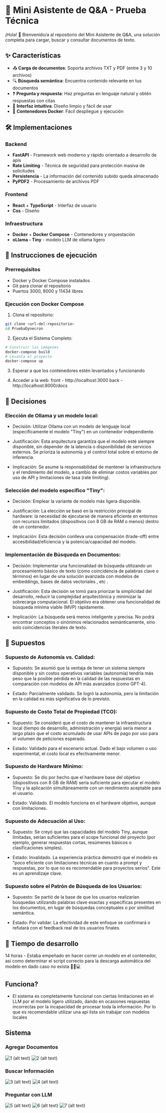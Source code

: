 # 🚀 Mini Asistente de Q&A - Prueba Técnica

¡Hola! 👋 Bienvenido/a al repositorio del Mini Asistente de Q&A, una solución completa para cargar, buscar y consultar documentos de texto.

## ✨ Características

- 📤 **Carga de documentos**: Soporta archivos TXT y PDF (entre 3 y 10 archivos)
- 🔍 **Búsqueda semántica**: Encuentra contenido relevante en tus documentos
- ❓ **Pregunta y respuesta**: Haz preguntas en lenguaje natural y obtén respuestas con citas
- 🎨 **Interfaz intuitiva**: Diseño limpio y fácil de usar
- 🐳 **Contenedores Docker**: Fácil despliegue y ejecución

## 🛠️ Implementaciones

### Backend
- **FastAPI** - Framework web moderno y rápido orientado a desarrollo de apis
- **Rate Limiting** - Técnica de seguridad para protección masiva de solicitudes
- **Persistencia** - La información del contenido subido queda almacenado
- **PyPDF2** - Procesamiento de archivos PDF

### Frontend
- **React** + **TypeScript** - Interfaz de usuario
- **Css** - Diseño

### Infraestructura
- **Docker** + **Docker Compose** - Contenedores y orquestación
- **oLlama - Tiny** - modelo LLM de ollama ligero

## 🚀 Instrucciones de ejecución

### Prerrequisitos
- Docker y Docker Compose instalados
- Git para clonar el repositorio
- Puertos 3000, 8000 y 11434 libres

### Ejecución con Docker Compose

1. Clona el repositorio:
```bash
git clone <url-del-repositorio>
cd PruebaDynecron
```

2. Ejecuta el Sistema Completo:
```bash
# Construir las imágenes
docker-compose build
# Levanta el proyecto
docker-compose up
```

3. Esperar a que los contenedores estén levantados y funcionando

4. Acceder a la web: 
   front - http://localhost:3000 
   back - http://localhost:8000/docs

## 🚀 Decisiones

### Elección de Ollama y un modelo local:

- Decisión: Utilizar Ollama con un modelo de lenguaje local (específicamente el modelo "Tiny") en un contenedor independiente.

- Justificación: Esta arquitectura garantiza que el modelo esté siempre disponible, sin depender de la latencia o disponibilidad de servicios externos. Se prioriza la autonomía y el control total sobre el entorno de inferencia.

- Implicación: Se asume la responsabilidad de mantener la infraestructura y el rendimiento del modelo, a cambio de eliminar costos variables por uso de API y limitaciones de tasa (rate limiting).

### Selección del modelo específico "Tiny":

- Decisión: Emplear la variante de modelo más ligera disponible.

- Justificación: La elección se basó en la restricción principal de hardware: la necesidad de ejecutarse de manera eficiente en entornos con recursos limitados (dispositivos con 8 GB de RAM o menos) dentro de un contenedor.

- Implicación: Esta decisión conlleva una compensación (trade-off) entre accesibilidad/eficiencia y la potencia/capacidad del modelo.

### Implementación de Búsqueda en Documentos:

- Decisión: Implementar una funcionalidad de búsqueda utilizando un procesamiento básico de texto (como coincidencia de palabras clave o términos) en lugar de una solución avanzada con modelos de embeddings, bases de datos vectoriales , etc .

- Justificación: Esta decisión se tomó para priorizar la simplicidad del desarrollo, reducir la complejidad arquitectónica y minimizar la sobrecarga computacional. El objetivo era obtener una funcionalidad de búsqueda mínima viable (MVP) rápidamente.

- Implicación: La búsqueda será menos inteligente y precisa. No podrá encontrar conceptos o sinónimos relacionados semánticamente, sino solo coincidencias literales de texto.

## 🚀 Supuestos

###    Supuesto de Autonomía vs. Calidad:

- Supuesto: Se asumió que la ventaja de tener un sistema siempre disponible y sin costos operativos variables (autonomía) tendría más peso que la posible pérdida en la calidad de las respuestas en comparación con modelos de API más avanzados (como GPT-4).

- Estado: Parcialmente validado. Se logró la autonomía, pero la limitación en la calidad es más significativa de lo previsto.

###    Supuesto de Costo Total de Propiedad (TCO):

- Supuesto: Se consideró que el costo de mantener la infraestructura local (tiempo de desarrollo, administración y energía) sería menor a largo plazo que el costo acumulado de usar APIs de pago por uso para el volumen de peticiones esperado.

- Estado: Validado para el escenario actual. Dado el bajo volumen o uso experimental, el costo local es efectivamente menor.

###    Supuesto de Hardware Mínimo:

- Supuesto: Se dio por hecho que el hardware base del objetivo (dispositivos con 8 GB de RAM) sería suficiente para ejecutar el modelo Tiny y la aplicación simultáneamente con un rendimiento aceptable para el usuario.

- Estado: Validado. El modelo funciona en el hardware objetivo, aunque con limitaciones.

###    Supuesto de Adecuación al Uso:

- Supuesto: Se creyó que las capacidades del modelo Tiny, aunque limitadas, serían suficientes para el scope funcional del proyecto (por ejemplo, generar respuestas cortas, resúmenes básicos o clasificaciones simples).

- Estado: Invalidado. La experiencia práctica demostró que el modelo es "poco eficiente con limitaciones técnicas en cuanto a prompt y respuestas, por lo que no es recomendable para proyectos serios". Este es un aprendizaje clave.

### Supuesto sobre el Patrón de Búsqueda de los Usuarios:

- Supuesto: Se partió de la base de que los usuarios realizarían búsquedas utilizando palabras clave exactas y específicas presentes en los documentos, en lugar de búsquedas conceptuales o por similitud semántica.

- Estado: Por validar. La efectividad de este enfoque se confirmará o refutará con el feedback real de los usuarios finales.

## 🚀 Tiempo de desarrollo

14 horas - Estaba empeñado en hacer correr un modelo en el contenedor, así como determinar el script correcto para la descarga automática del modelo en dado caso no exista 🤪🐳💻

## Funciona?

- El sistema es completamente funcional con ciertas limitaciones en el LLM por el modelo ligero utilizado, dando en ocasiones respuestas incorrectas por la incapacidad de procesar toda la información. Por lo que es recomendable utilizar una api lista sin trabajar con modelos locales

## Sistema

### Agregar Documentos


![1 (alt text)](Fotos%20Q&A/Agregar%20Documentos.JPG)
![2 (alt text)](Fotos%20Q&A/Agregar%20Documentos%20Funcional.JPG)

### Buscar Información

![3 (alt text)](Fotos%20Q&A/Buscar%20Documentos.JPG)
![4 (alt text)](Fotos%20Q&A/Buscar%20Documentos%20Funcional.JPG)

### Preguntar con LLM

![5 (alt text)](Fotos%20Q&A/Pregunta%20IA.JPG)
![6 (alt text)](Fotos%20Q&A/Pregunta%20IA%20Funcional%201.JPG)
![7 (alt text)](Fotos%20Q&A/Pregunta%20IA%20Funcional%202.JPG)